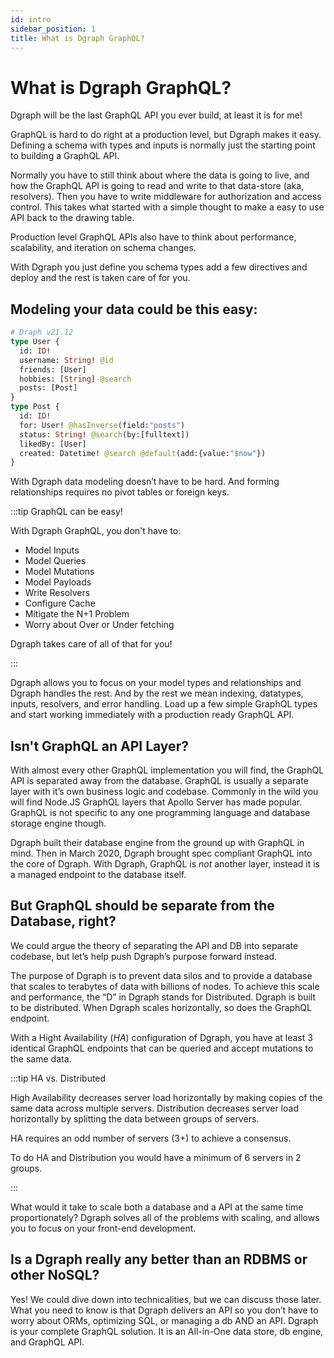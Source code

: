 ```yaml
---
id: intro
sidebar_position: 1
title: What is Dgraph GraphQL?
---
```


# What is Dgraph GraphQL?

Dgraph will be the last GraphQL API you ever build, at least it is for me!

GraphQL is hard to do right at a production level, but Dgraph makes it easy.
Defining a schema with types and inputs is normally just the starting point to
building a GraphQL API.

Normally you have to still think about where the data is going to live, and how
the GraphQL API is going to read and write to that data-store (aka, resolvers).
Then you have to write middleware for authorization and access control. This
takes what started with a simple thought to make a easy to use API back to the
drawing table.

Production level GraphQL APIs also have to think about performance, scalability,
and iteration on schema changes.

With Dgraph you just define you schema types add a few directives and deploy and
the rest is taken care of for you.

## Modeling your data could be this easy:

```GraphQL
# Draph v21.12
type User {
  id: ID!
  username: String! @id
  friends: [User]
  hobbies: [String] @search
  posts: [Post]
}
type Post {
  id: ID!
  for: User! @hasInverse(field:"posts")
  status: String! @search(by:[fulltext])
  likedBy: [User]
  created: Datetime! @search @default(add:{value:"$now"})
}
```

With Dgraph data modeling doesn’t have to be hard. And forming relationships
requires no pivot tables or foreign keys.

:::tip GraphQL can be easy!

With Dgraph GraphQL, you don't have to:

- Model Inputs
- Model Queries
- Model Mutations
- Model Payloads
- Write Resolvers
- Configure Cache
- Mitigate the N+1 Problem
- Worry about Over or Under fetching

Dgraph takes care of all of that for you!

:::

Dgraph allows you to focus on your model types and relationships and Dgraph
handles the rest. And by the rest we mean indexing, datatypes, inputs,
resolvers, and error handling. Load up a few simple GraphQL types and start
working immediately with a production ready GraphQL API.

## Isn't GraphQL an API Layer?

With almost every other GraphQL implementation you will find, the GraphQL API is
separated away from the database. GraphQL is usually a separate layer with it’s
own business logic and codebase. Commonly in the wild you will find Node.JS
GraphQL layers that Apollo Server has made popular. GraphQL is not specific to
any one programming language and database storage engine though.

Dgraph built their database engine from the ground up with GraphQL in mind. Then
in March 2020, Dgraph brought spec compliant GraphQL into the core of Dgraph.
With Dgraph, GraphQL is _not_ another layer, instead it is a managed endpoint to
the database itself.

## But GraphQL should be separate from the Database, right?

We could argue the theory of separating the API and DB into separate codebase,
but let’s help push Dgraph’s purpose forward instead.

The purpose of Dgraph is to prevent data silos and to provide a database that
scales to terabytes of data with billions of nodes. To achieve this scale and
performance, the “D” in Dgraph stands for Distributed. Dgraph is built to be
distributed. When Dgraph scales horizontally, so does the GraphQL endpoint.

With a Hight Availability (_HA_) configuration of Dgraph, you have at least 3
identical GraphQL endpoints that can be queried and accept mutations to the same
data.

:::tip HA vs. Distributed

High Availability decreases server load horizontally by making copies of the
same data across multiple servers. Distribution decreases server load
horizontally by splitting the data between groups of servers.

HA requires an odd number of servers (3+) to achieve a consensus.

To do HA and Distribution you would have a minimum of 6 servers in 2 groups.

:::

What would it take to scale both a database and a API at the same time
proportionately? Dgraph solves all of the problems with scaling, and allows you
to focus on your front-end development.

## Is a Dgraph really any better than an RDBMS or other NoSQL?

Yes! We could dive down into technicalities, but we can discuss those later.
What you need to know is that Dgraph delivers an API so you don’t have to worry
about ORMs, optimizing SQL, or managing a db AND an API. Dgraph is your complete
GraphQL solution. It is an All-in-One data store, db engine, and GraphQL API.
